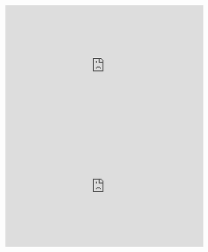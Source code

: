 <iframe src="https://clips.twitch.tv/embed?clip=ShortVictoriousFennelDAESuppy-uYG0FsZOheFGvpBa&parent=1800crabrave.com" frameborder="0" allowfullscreen="true" scrolling="no" height="378" width="620"></iframe>

<iframe src="https://clips.twitch.tv/embed?clip=SilkySpicySnailSMOrc-ntKovyFVpK3iIigY&parent=1800crabrave.com" frameborder="0" allowfullscreen="true" scrolling="no" height="378" width="620"></iframe>

